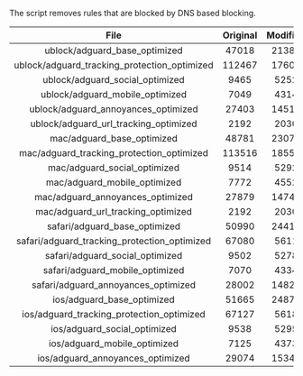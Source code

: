 The script removes rules that are blocked by DNS based blocking.


| File | Original | Modified |
|:----:|:-----:|:-----:|
| ublock/adguard_base_optimized | 47018 | 21387 |
| ublock/adguard_tracking_protection_optimized | 112467 | 17605 |
| ublock/adguard_social_optimized | 9465 | 5252 |
| ublock/adguard_mobile_optimized | 7049 | 4314 |
| ublock/adguard_annoyances_optimized | 27403 | 14517 |
| ublock/adguard_url_tracking_optimized | 2192 | 2030 |
| mac/adguard_base_optimized | 48781 | 23071 |
| mac/adguard_tracking_protection_optimized | 113516 | 18557 |
| mac/adguard_social_optimized | 9514 | 5292 |
| mac/adguard_mobile_optimized | 7772 | 4552 |
| mac/adguard_annoyances_optimized | 27879 | 14747 |
| mac/adguard_url_tracking_optimized | 2192 | 2030 |
| safari/adguard_base_optimized | 50990 | 24417 |
| safari/adguard_tracking_protection_optimized | 67080 | 5611 |
| safari/adguard_social_optimized | 9502 | 5278 |
| safari/adguard_mobile_optimized | 7070 | 4334 |
| safari/adguard_annoyances_optimized | 28002 | 14821 |
| ios/adguard_base_optimized | 51665 | 24876 |
| ios/adguard_tracking_protection_optimized | 67127 | 5618 |
| ios/adguard_social_optimized | 9538 | 5295 |
| ios/adguard_mobile_optimized | 7125 | 4373 |
| ios/adguard_annoyances_optimized | 29074 | 15343 |